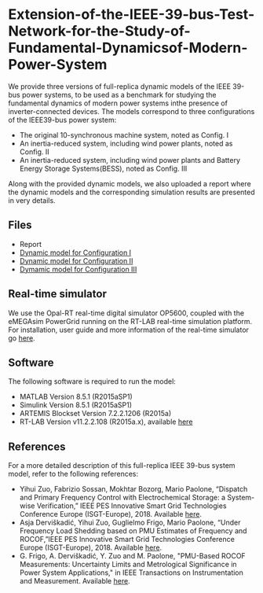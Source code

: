 # Extension-of-the-IEEE-39-bus-Test-Network-for-the-Study-of-Fundamental-Dynamicsof-Modern-Power-System
We provide three versions of full-replica dynamic models of the IEEE 39-bus power systems, to be used as a benchmark for studying the fundamental dynamics of modern power systems inthe presence of inverter-connected devices.
The models correspond to three configurations of the IEEE39-bus power system:

* The original 10-synchronous machine system, noted as Config. I
* An inertia-reduced system, including wind power plants, noted as Config. II
* An inertia-reduced system, including wind power plants and Battery Energy Storage Systems(BESS), noted as Config. III

Along with the provided dynamic models, we also uploaded a report where the dynamic models and the corresponding simulation results are presented in very details.

## Files
* Report 
* [Dynamic model for Configuration I](https://github.com/DESL-EPFL/Extension-of-the-IEEE-39-bus-Test-Networkfor-the-Study-of-Fundamental-Dynamicsof-Modern-Power-System/blob/master/IEEE_39Bus_configI.zip)
* [Dynamic model for Configuration II](https://github.com/DESL-EPFL/Extension-of-the-IEEE-39-bus-Test-Networkfor-the-Study-of-Fundamental-Dynamicsof-Modern-Power-System/blob/master/IEEE_39Bus_configII.zip)
* [Dymamic model for Configuration III](https://github.com/DESL-EPFL/Extension-of-the-IEEE-39-bus-Test-Networkfor-the-Study-of-Fundamental-Dynamicsof-Modern-Power-System/blob/master/IEEE_39Bus_configIII.zip)



## Real-time simulator 
We use the Opal-RT real-time digital simulator OP5600, coupled with the eMEGAsim PowerGrid running on the RT-LAB real-time simulation platform. For installation, user guide and more information of the real-time simulator go [here](https://www.opal-rt.com/).
## Software 
The following software is required to run the model:
* MATLAB Version 8.5.1 (R2015aSP1)   
* Simulink Version 8.5.1 (R2015aSP1)   
* ARTEMIS Blockset Version 7.2.2.1206 (R2015a)   
* RT-LAB Version v11.2.2.108 (R2015a.x), available [here](https://www.opal-rt.com/)

## References 
For a more detailed description of this full-replica IEEE 39-bus system model, refer to the following references:
* Yihui Zuo, Fabrizio Sossan, Mokhtar Bozorg, Mario Paolone, “Dispatch and Primary Frequency Control with Electrochemical Storage: a System-wise Verification,” IEEE PES Innovative Smart Grid Technologies Conference Europe (ISGT-Europe), 2018. Available [here](https://ieeexplore.ieee.org/document/8571832).
* Asja Derviškadić, Yihui Zuo, Guglielmo Frigo, Mario Paolone, “Under Frequency Load Shedding based on PMU Estimates of Frequency and ROCOF,”IEEE PES Innovative Smart Grid Technologies Conference Europe (ISGT-Europe), 2018. Available [here](https://ieeexplore.ieee.org/document/8571481).
* G. Frigo, A. Derviškadić, Y. Zuo and M. Paolone, "PMU-Based ROCOF Measurements: Uncertainty Limits and Metrological Significance in Power System Applications," in IEEE Transactions on Instrumentation and Measurement. Available [here](http://ieeexplore.ieee.org/stamp/stamp.jsp?tp=&arnumber=8675542&isnumber=4407674).

